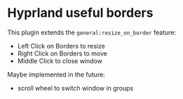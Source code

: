 # Hyprland useful borders

This plugin extends the `general:resize_on_border` feature:

- Left Click on Borders to resize
- Right Click on Borders to move
- Middle Click to close window

Maybe implemented in the future:

- scroll wheel to switch window in groups
